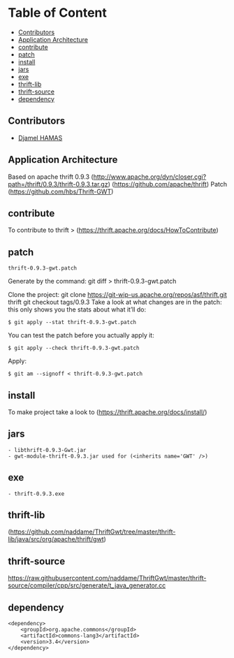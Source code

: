 # Table of Content
* [Contributors](#contributors)
* [Application Architecture](#application-architecture)
* [contribute](#contribute)
* [patch](#patch)
* [install](#install)
* [jars](#jars)
* [exe](#exe)
* [thrift-lib](#thrift-lib)
* [thrift-source](#thrift-source)
* [dependency](#dependency)

## <a name="contributors"></a>Contributors

* [Djamel HAMAS](https://www.linkedin.com/in/jamelhamas)

## <a name="application-architecture"></a>Application Architecture

Based on apache thrift 0.9.3 
(http://www.apache.org/dyn/closer.cgi?path=/thrift/0.9.3/thrift-0.9.3.tar.gz)
(https://github.com/apache/thrift)
Patch (https://github.com/hbs/Thrift-GWT)

## <a name="contribute"></a>contribute
To contribute to thrift > (https://thrift.apache.org/docs/HowToContribute)



## <a name="patch"></a>patch
    thrift-0.9.3-gwt.patch

Generate by the command:
    git diff > thrift-0.9.3-gwt.patch

Clone the project:
    git clone https://git-wip-us.apache.org/repos/asf/thrift.git thrift
    git checkout tags/0.9.3
Take a look at what changes are in the patch: this only shows you the stats about what it’ll do:

    $ git apply --stat thrift-0.9.3-gwt.patch

You can test the patch before you actually apply it:

    $ git apply --check thrift-0.9.3-gwt.patch

Apply:

    $ git am --signoff < thrift-0.9.3-gwt.patch

## <a name="install"></a>install
To make project take a look to (https://thrift.apache.org/docs/install/)

## <a name="jars"></a>jars
    - libthrift-0.9.3-Gwt.jar
    - gwt-module-thrift-0.9.3.jar used for (<inherits name='GWT' />)
## <a name="exe"></a>exe
    - thrift-0.9.3.exe

## <a name="thrift-lib"></a>thrift-lib
(https://github.com/naddame/ThriftGwt/tree/master/thrift-lib/java/src/org/apache/thrift/gwt)

## <a name="thrift-source"></a>thrift-source
https://raw.githubusercontent.com/naddame/ThriftGwt/master/thrift-source/compiler/cpp/src/generate/t_java_generator.cc

## <a name="dependency"></a>dependency
    <dependency>
        <groupId>org.apache.commons</groupId>
        <artifactId>commons-lang3</artifactId>
        <version>3.4</version>
    </dependency>
